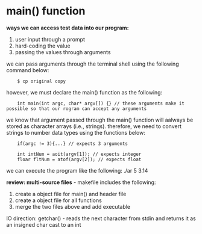 # main() function
**ways we can access test data into our program:**
1. user input through a prompt
2. hard-coding the value
3. passing the values through arguments
        
we can pass arguments through the terminal shell using the following command below:

        $ cp original copy

however, we must declare the main() function as the following: 

        int main(int argc, char* argv[]) {} // these arguments make it possible so that our rogram can accept any arguments

we know that argument passed through the main() function will aalways be stored as character arrays (i.e., strings). therefore, we need to convert strings to number data types using the functions below:

        if(argc != 3){...} // expects 3 arguments

        int intNum = aoit(argv[1]); // expects integer
        floar fltNum = atof(argv[2]); // expects float

we can execute the program like the following: ./ar 5 3.14<br>

**review: multi-source files** - makefile includes the following:  

1. create a object file for main() and header file
2. create a object file for all functions 
3. merge the two files above and add executable 

IO direction: getchar() - reads the next character from stdin and returns it as an insigned char cast to an int

